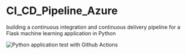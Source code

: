 # CI_CD_Pipeline_Azure
building a continuous integration and continuous delivery pipeline for a Flask machine learning application in Python

![Python application test with Github Actions](https://github.com/PhilipKarns/CI_CD_Pipeline_Azure/workflows/Python%20application%20test%20with%20Github%20Actions/badge.svg)
